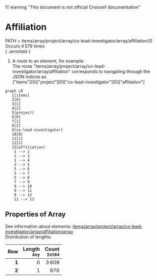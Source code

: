 !!! warning "This document is not official Crossref documentation"
# Affiliation
PATH = items/array/project/array/co-lead-investigator/array/affiliation(1)  
Occurs 4 579 times  
{ .annotate }

1. A route to an element, for example:  
   The route "items/array/project/array/co-lead-investigator/array/affiliation" corresponds to navigating through the JSON indices as  
   ["items"][0]["project"][0]["co-lead-investigator"][0]["affiliation"]  

```mermaid
graph LR
   1[items]
   2[0]
   3[1]
   4[2]
   5[project]
   6[0]
   7[1]
   8[2]
   9[co-lead-investigator]
   10[0]
   11[1]
   12[2]
   13[affiliation]
    1 --> 2
    1 --> 3
    1 --> 4
    3 --> 5
    5 --> 6
    5 --> 7
    5 --> 8
    7 --> 9
    9 --> 10
    9 --> 11
    9 --> 12
    11 --> 13
```


## Properties of Array
See information about elements: [items/array/project/array/co-lead-investigator/array/affiliation/array](array/index.md)  
Distribution of lengths:  

| **Row** | **Length**<br>`Any` | **Count**<br>`Int64` |
|--------:|--------------------:|---------------------:|
| **1**   | 0                   | 3 609                |
| **2**   | 1                   | 970                  |

